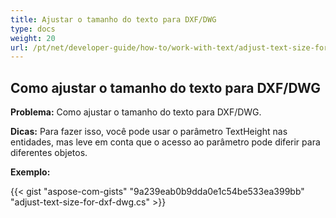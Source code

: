 ```yaml
---
title: Ajustar o tamanho do texto para DXF/DWG
type: docs
weight: 20
url: /pt/net/developer-guide/how-to/work-with-text/adjust-text-size-for-dxf-dwg/
---
```



## **Como ajustar o tamanho do texto para DXF/DWG**

**Problema:** Como ajustar o tamanho do texto para DXF/DWG.

**Dicas:** Para fazer isso, você pode usar o parâmetro TextHeight nas entidades, mas leve em conta que o acesso ao parâmetro pode diferir para diferentes objetos.

**Exemplo:**

{{< gist "aspose-com-gists" "9a239eab0b9dda0e1c54be533ea399bb" "adjust-text-size-for-dxf-dwg.cs" >}}
